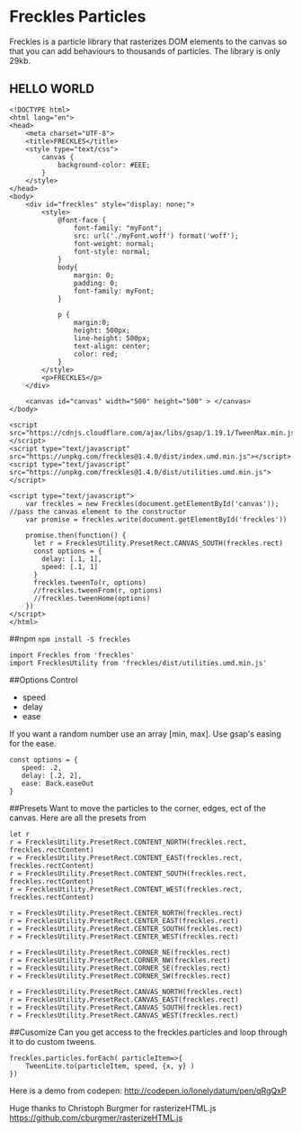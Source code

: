 # Freckles Particles

Freckles is a particle library that rasterizes DOM elements to the canvas so that you can add behaviours to thousands of particles.  The library is only 29kb.

## HELLO WORLD
```
<!DOCTYPE html>
<html lang="en">
<head>
	<meta charset="UTF-8">
	<title>FRECKLES</title>
	<style type="text/css">
		canvas {
			background-color: #EEE;
		}
	</style>
</head>
<body>
	<div id="freckles" style="display: none;">
	  	<style>
	    	@font-face {
                font-family: "myFont";
                src: url('./myFont.woff') format('woff');
                font-weight: normal;
                font-style: normal;
	        }
	    	body{
	      		margin: 0;
	      		padding: 0;
	      		font-family: myFont;
	    	}

	    	p {
	      		margin:0;
	      		height: 500px;
	      		line-height: 500px;
	      		text-align: center;
	      		color: red;
	    	}
	  	</style>
  		<p>FRECKLES</p>
	</div>

	<canvas id="canvas" width="500" height="500" > </canvas>
</body>

<script src="https://cdnjs.cloudflare.com/ajax/libs/gsap/1.19.1/TweenMax.min.js"></script>
<script type="text/javascript" src="https://unpkg.com/freckles@1.4.0/dist/index.umd.min.js"></script>
<script type="text/javascript" src="https://unpkg.com/freckles@1.4.0/dist/utilities.umd.min.js"></script>

<script type="text/javascript">
	var freckles = new Freckles(document.getElementById('canvas')); //pass the canvas element to the constructor
	var promise = freckles.write(document.getElementById('freckles'))

	promise.then(function() {
	  let r = FrecklesUtility.PresetRect.CANVAS_SOUTH(freckles.rect)
	  const options = {
	    delay: [.1, 1],
	    speed: [.1, 1]
	  }
	  freckles.tweenTo(r, options)
	  //freckles.tweenFrom(r, options)
	  //freckles.tweenHome(options)
	})
</script>
</html>
```

##npm
```npm install -S freckles```

```
import Freckles from 'freckles'
import FrecklesUtility from 'freckles/dist/utilities.umd.min.js'
```

##Options
Control
 - speed
 - delay
 - ease
 
 If you want a random number use an array [min, max]. Use gsap's easing for the ease.
 ```
 const options = {
 	speed: .2,
	delay: [.2, 2],
	ease: Back.easeOut
 }
 ```


##Presets
Want to move the particles to the corner, edges, ect of the canvas. Here are all the presets from
```
let r
r = FrecklesUtility.PresetRect.CONTENT_NORTH(freckles.rect, freckles.rectContent)
r = FrecklesUtility.PresetRect.CONTENT_EAST(freckles.rect, freckles.rectContent)
r = FrecklesUtility.PresetRect.CONTENT_SOUTH(freckles.rect, freckles.rectContent)
r = FrecklesUtility.PresetRect.CONTENT_WEST(freckles.rect, freckles.rectContent)

r = FrecklesUtility.PresetRect.CENTER_NORTH(freckles.rect)
r = FrecklesUtility.PresetRect.CENTER_EAST(freckles.rect)
r = FrecklesUtility.PresetRect.CENTER_SOUTH(freckles.rect)
r = FrecklesUtility.PresetRect.CENTER_WEST(freckles.rect)

r = FrecklesUtility.PresetRect.CORNER_NE(freckles.rect)
r = FrecklesUtility.PresetRect.CORNER_NW(freckles.rect)
r = FrecklesUtility.PresetRect.CORNER_SE(freckles.rect)
r = FrecklesUtility.PresetRect.CORNER_SW(freckles.rect)

r = FrecklesUtility.PresetRect.CANVAS_NORTH(freckles.rect)
r = FrecklesUtility.PresetRect.CANVAS_EAST(freckles.rect)
r = FrecklesUtility.PresetRect.CANVAS_SOUTH(freckles.rect)
r = FrecklesUtility.PresetRect.CANVAS_WEST(freckles.rect)
```


##Cusomize
Can you get access to the freckles.particles and loop through it to do custom tweens.
```
freckles.particles.forEach( particleItem=>{
	TweenLite.to(particleItem, speed, {x, y} )
})
```

Here is a demo from codepen: http://codepen.io/lonelydatum/pen/qRgQxP

Huge thanks to Christoph Burgmer for rasterizeHTML.js https://github.com/cburgmer/rasterizeHTML.js

